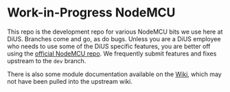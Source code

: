 # Work-in-Progress NodeMCU

This repo is the development repo for various NodeMCU bits we
use here at DiUS.  Branches come and go, as do bugs. Unless you
are a DiUS employee who needs to use some of the DiUS specific
features, you are better off using the
[official NodeMCU repo](https://github.com/nodemcu/nodemcu-firmware/).
We frequently submit features and fixes upstream to the `dev` branch.

There is also some module documentation available on the
[Wiki](https://github.com/DiUS/nodemcu-firmware/wiki), which may not
have been pulled into the upstream wiki.
